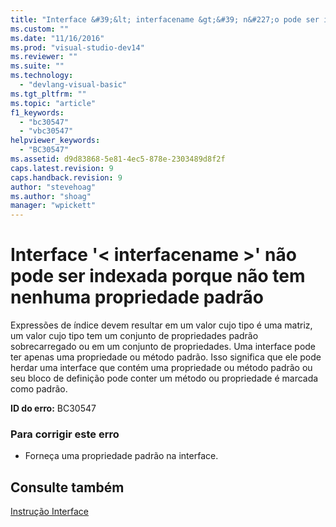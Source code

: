 ```yaml
---
title: "Interface &#39;&lt; interfacename &gt;&#39; n&#227;o pode ser indexada porque n&#227;o tem nenhuma propriedade padr&#227;o | Microsoft Docs"
ms.custom: ""
ms.date: "11/16/2016"
ms.prod: "visual-studio-dev14"
ms.reviewer: ""
ms.suite: ""
ms.technology: 
  - "devlang-visual-basic"
ms.tgt_pltfrm: ""
ms.topic: "article"
f1_keywords: 
  - "bc30547"
  - "vbc30547"
helpviewer_keywords: 
  - "BC30547"
ms.assetid: d9d83868-5e81-4ec5-878e-2303489d8f2f
caps.latest.revision: 9
caps.handback.revision: 9
author: "stevehoag"
ms.author: "shoag"
manager: "wpickett"
---
```

# Interface &#39;&lt; interfacename &gt;&#39; n&#227;o pode ser indexada porque n&#227;o tem nenhuma propriedade padr&#227;o
Expressões de índice devem resultar em um valor cujo tipo é uma matriz, um valor cujo tipo tem um conjunto de propriedades padrão sobrecarregado ou em um conjunto de propriedades. Uma interface pode ter apenas uma propriedade ou método padrão. Isso significa que ele pode herdar uma interface que contém uma propriedade ou método padrão ou seu bloco de definição pode conter um método ou propriedade é marcada como padrão.  
  
 **ID do erro:** BC30547  
  
### Para corrigir este erro  
  
-   Forneça uma propriedade padrão na interface.  
  
## Consulte também  
 [Instrução Interface](../../visual-basic/language-reference/statements/interface-statement.md)